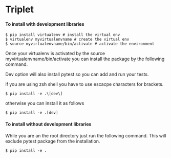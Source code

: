 # Triplet

#### To install with development libraries

```
$ pip install virtualenv # install the virtual env
$ virtualenv myvirtualenvname # create the virtual env
$ source myvirtualenvname/bin/activate # activate the environment
```
Once your virtualenv is activated by the source myvirtualenvname/bin/activate you can install
the package by the following command.

Dev option will also install pytest so you can add and run your tests.

if you are using zsh shell you have to use escacpe characters for brackets.
```
$ pip install -e .\[dev\]
```
otherwise you can install it as follows
```
$ pip install -e .[dev]
```

#### To install without development libraries
While you are an the root directory just run the following command.
This will exclude pytest package from the installation.

```
$ pip install -e .
```
